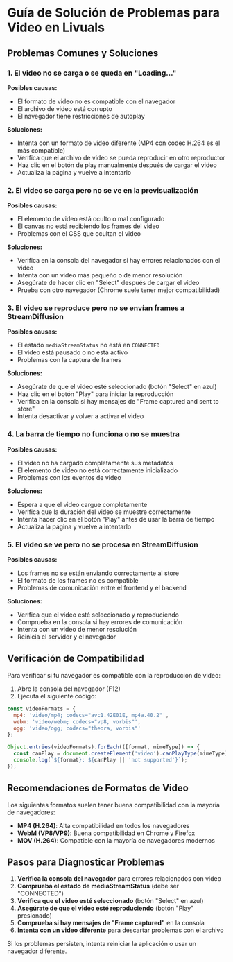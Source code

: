 # Guía de Solución de Problemas para Video en Livuals

## Problemas Comunes y Soluciones

### 1. El video no se carga o se queda en "Loading..."

**Posibles causas:**
- El formato de video no es compatible con el navegador
- El archivo de video está corrupto
- El navegador tiene restricciones de autoplay

**Soluciones:**
- Intenta con un formato de video diferente (MP4 con codec H.264 es el más compatible)
- Verifica que el archivo de video se pueda reproducir en otro reproductor
- Haz clic en el botón de play manualmente después de cargar el video
- Actualiza la página y vuelve a intentarlo

### 2. El video se carga pero no se ve en la previsualización

**Posibles causas:**
- El elemento de video está oculto o mal configurado
- El canvas no está recibiendo los frames del video
- Problemas con el CSS que ocultan el video

**Soluciones:**
- Verifica en la consola del navegador si hay errores relacionados con el video
- Intenta con un video más pequeño o de menor resolución
- Asegúrate de hacer clic en "Select" después de cargar el video
- Prueba con otro navegador (Chrome suele tener mejor compatibilidad)

### 3. El video se reproduce pero no se envían frames a StreamDiffusion

**Posibles causas:**
- El estado `mediaStreamStatus` no está en `CONNECTED`
- El video está pausado o no está activo
- Problemas con la captura de frames

**Soluciones:**
- Asegúrate de que el video esté seleccionado (botón "Select" en azul)
- Haz clic en el botón "Play" para iniciar la reproducción
- Verifica en la consola si hay mensajes de "Frame captured and sent to store"
- Intenta desactivar y volver a activar el video

### 4. La barra de tiempo no funciona o no se muestra

**Posibles causas:**
- El video no ha cargado completamente sus metadatos
- El elemento de video no está correctamente inicializado
- Problemas con los eventos de video

**Soluciones:**
- Espera a que el video cargue completamente
- Verifica que la duración del video se muestre correctamente
- Intenta hacer clic en el botón "Play" antes de usar la barra de tiempo
- Actualiza la página y vuelve a intentarlo

### 5. El video se ve pero no se procesa en StreamDiffusion

**Posibles causas:**
- Los frames no se están enviando correctamente al store
- El formato de los frames no es compatible
- Problemas de comunicación entre el frontend y el backend

**Soluciones:**
- Verifica que el video esté seleccionado y reproduciendo
- Comprueba en la consola si hay errores de comunicación
- Intenta con un video de menor resolución
- Reinicia el servidor y el navegador

## Verificación de Compatibilidad

Para verificar si tu navegador es compatible con la reproducción de video:

1. Abre la consola del navegador (F12)
2. Ejecuta el siguiente código:

```javascript
const videoFormats = {
  mp4: 'video/mp4; codecs="avc1.42E01E, mp4a.40.2"',
  webm: 'video/webm; codecs="vp8, vorbis"',
  ogg: 'video/ogg; codecs="theora, vorbis"'
};

Object.entries(videoFormats).forEach(([format, mimeType]) => {
  const canPlay = document.createElement('video').canPlayType(mimeType);
  console.log(`${format}: ${canPlay || 'not supported'}`);
});
```

## Recomendaciones de Formatos de Video

Los siguientes formatos suelen tener buena compatibilidad con la mayoría de navegadores:

- **MP4 (H.264)**: Alta compatibilidad en todos los navegadores
- **WebM (VP8/VP9)**: Buena compatibilidad en Chrome y Firefox
- **MOV (H.264)**: Compatible con la mayoría de navegadores modernos

## Pasos para Diagnosticar Problemas

1. **Verifica la consola del navegador** para errores relacionados con video
2. **Comprueba el estado de mediaStreamStatus** (debe ser "CONNECTED")
3. **Verifica que el video esté seleccionado** (botón "Select" en azul)
4. **Asegúrate de que el video esté reproduciendo** (botón "Play" presionado)
5. **Comprueba si hay mensajes de "Frame captured"** en la consola
6. **Intenta con un video diferente** para descartar problemas con el archivo

Si los problemas persisten, intenta reiniciar la aplicación o usar un navegador diferente.
